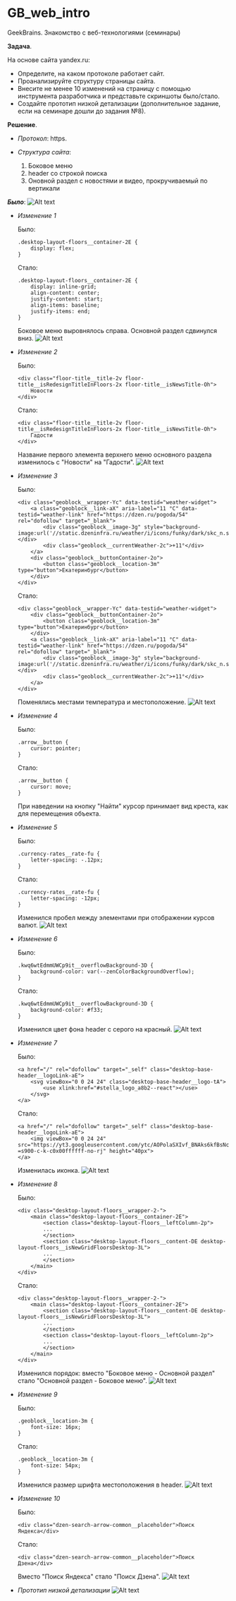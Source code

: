 # GB_web_intro
GeekBrains. Знакомство с веб-технологиями (семинары)


**Задача**.


На основе сайта yandex.ru:
- Определите, на каком протоколе работает сайт.
- Проанализируйте структуру страницы сайта.
- Внесите не менее 10 изменений на страницу с помощью инструмента разработчика и представьте скриншоты было/стало.
- Создайте прототип низкой детализации (дополнительное задание, если на семинаре дошли до задания №8).


**Решение**.


- *Протокол*: https.


- *Структура сайта*:

    1. Боковое меню
    2. header со строкой поиска
    3. Оновной раздел с новостями и видео, прокручиваемый по вертикали


***Было***:
![Alt text](image.png)


- *Изменение 1*

    Было:
    ```
    .desktop-layout-floors__container-2E {
        display: flex;
    }
    ```
    
    Стало:
    ```
    .desktop-layout-floors__container-2E {
        display: inline-grid;
        align-content: center;
        justify-content: start;
        align-items: baseline;
        justify-items: end;
    }
    ```

    Боковое меню выровнялось справа. Основной раздел сдвинулся вниз.
    ![Alt text](image-1.png)


- *Изменение 2*

    Было:
    ```
    <div class="floor-title__title-2v floor-title__isRedesignTitleInFloors-2x floor-title__isNewsTitle-Oh">
        Новости
    </div>
    ```
    
    Стало:
    ```
    <div class="floor-title__title-2v floor-title__isRedesignTitleInFloors-2x floor-title__isNewsTitle-Oh">
        Гадости
    </div>
    ```

    Название первого элемента верхнего меню основного раздела изменилось с "Новости" на "Гадости".
    ![Alt text](image-2.png)


- *Изменение 3*

    Было:
    ```
    <div class="geoblock__wrapper-Yc" data-testid="weather-widget">
        <a class="geoblock__link-aX" aria-label="11 °C" data-testid="weather-link" href="https://dzen.ru/pogoda/54" rel="dofollow" target="_blank">
            <div class="geoblock__image-3g" style="background-image:url('//static.dzeninfra.ru/weather/i/icons/funky/dark/skc_n.svg')"></div>
            <div class="geoblock__currentWeather-2c">+11°</div>
        </a>
        <div class="geoblock__buttonContainer-2o">
            <button class="geoblock__location-3m" type="button">Екатеринбург</button>
        </div>
    </div>
    ```
    
    Стало:
    ```
    <div class="geoblock__wrapper-Yc" data-testid="weather-widget">
        <div class="geoblock__buttonContainer-2o">
            <button class="geoblock__location-3m" type="button">Екатеринбург</button>
        </div>
        <a class="geoblock__link-aX" aria-label="11 °C" data-testid="weather-link" href="https://dzen.ru/pogoda/54" rel="dofollow" target="_blank">
            <div class="geoblock__image-3g" style="background-image:url('//static.dzeninfra.ru/weather/i/icons/funky/dark/skc_n.svg')"></div>
            <div class="geoblock__currentWeather-2c">+11°</div>
        </a>
    </div>
    ```

    Поменялись местами температура и местоположение.
    ![Alt text](image-3.png)


- *Изменение 4*

    Было:
    ```
    .arrow__button {
        cursor: pointer;
    }
    ```
    
    Стало:
    ```
    .arrow__button {
        cursor: move;
    }
    ```

    При наведении на кнопку "Найти" курсор принимает вид креста, как для перемещения объекта.


- *Изменение 5*

    Было:
    ```
    .currency-rates__rate-fu {
        letter-spacing: -.12px;
    }
    ```
    
    Стало:
    ```
    .currency-rates__rate-fu {
        letter-spacing: -12px;
    }
    ```

    Изменился пробел между элементами при отображении курсов валют.
    ![Alt text](image-4.png)


- *Изменение 6*

    Было:
    ```
    .kwq6wtEdmmUWCp9it__overflowBackground-3D {
        background-color: var(--zenColorBackgroundOverflow);
    }
    ```
    
    Стало:
    ```
    .kwq6wtEdmmUWCp9it__overflowBackground-3D {
        background-color: #f33;
    }
    ```

    Изменился цвет фона header с серого на красный.
    ![Alt text](image-5.png)


- *Изменение 7*

    Было:
    ```
    <a href="/" rel="dofollow" target="_self" class="desktop-base-header__logoLink-aE">
        <svg viewBox="0 0 24 24" class="desktop-base-header__logo-tA">
            <use xlink:href="#stella_logo_a8b2--react"></use>
        </svg>
    </a>
    ```
    
    Стало:
    ```
    <a href="/" rel="dofollow" target="_self" class="desktop-base-header__logoLink-aE">
        <img viewBox="0 0 24 24" src="https://yt3.googleusercontent.com/ytc/AOPolaSXIvf_BNAks6kfBsNc5EXESvw_OaLB3kY6Dlk-=s900-c-k-c0x00ffffff-no-rj" height="40px">
    </a>
    ```

    Изменилась иконка.
    ![Alt text](image-6.png)


- *Изменение 8*

    Было:
    ```
    <div class="desktop-layout-floors__wrapper-2-">
        <main class="desktop-layout-floors__container-2E">
            <section class="desktop-layout-floors__leftColumn-2p">
            ...
            </section>
            <section class="desktop-layout-floors__content-DE desktop-layout-floors__isNewGridFloorsDesktop-3L">
            ...
            </section>
        </main>
    </div>
    ```
    
    Стало:
    ```
    <div class="desktop-layout-floors__wrapper-2-">
        <main class="desktop-layout-floors__container-2E">
            <section class="desktop-layout-floors__content-DE desktop-layout-floors__isNewGridFloorsDesktop-3L">
            ...
            </section>
            <section class="desktop-layout-floors__leftColumn-2p">
            ...
            </section>
        </main>
    </div>
    ```

    Изменился порядок: вместо "Боковое меню - Основной раздел" стало "Основной раздел - Боковое меню".
    ![Alt text](image-7.png)


- *Изменение 9*

    Было:
    ```
    .geoblock__location-3m {
        font-size: 16px;
    }
    ```
    
    Стало:
    ```
    .geoblock__location-3m {
        font-size: 54px;
    }
    ```

    Изменился размер шрифта местоположения в header.
    ![Alt text](image-8.png)


- *Изменение 10*

    Было:
    ```
    <div class="dzen-search-arrow-common__placeholder">Поиск Яндекса</div>
    ```
    
    Стало:
    ```
    <div class="dzen-search-arrow-common__placeholder">Поиск Дзена</div>
    ```

    Вместо "Поиск Яндекса" стало "Поиск Дзена".
    ![Alt text](image-9.png)


- *Прототип низкой детализации*
 ![Alt text](Прототип.png)
